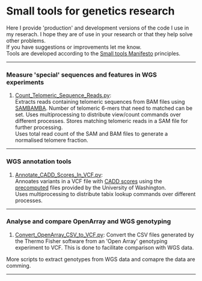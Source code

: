 Small tools for genetics research 
========
Here I provide 'production' and development versions of the code I use in my reserach.
I hope they are of use in your research or that they help solve other problems.  
If you have suggestions or improvements let me know.  
Tools are developed according to the [Small tools Manifesto](https://github.com/pjotrp/bioinformatics) principles.

---
### Measure 'special' sequences and features in WGS experiments
1. [Count_Telomeric_Sequence_Reads.py](https://github.com/jdeligt/Genetics/blob/master/Count_Telomeric_Sequence_Reads.py):  
   Extracts reads containing telomeric sequences from BAM files using [SAMBAMBA](http://lomereiter.github.io/sambamba/).
   Number of telomeric 6-mers that need to matched can be set.
   Uses multiprocessing to distribute view/count commands over different processes.
   Stores matching telomeric reads in a SAM file for further processing.  
   Uses total read count of the SAM and BAM files to generate a normalised telomere fraction.  
  
---
### WGS annotation tools
1. [Annotate_CADD_Scores_In_VCF.py](https://github.com/jdeligt/Genetics/blob/master/Annotate_CADD_Scores_In_VCF.py):  
   Annoates variants in a VCF file with [CADD scores](http://cadd.gs.washington.edu/score) using the [precomputed](http://cadd.gs.washington.edu/download) files provided by  the University of Washington.  
   Uses multiprocessing to distribute tabix lookup commands over different processes.  
  
---  
### Analyse and compare OpenArray and WGS genotyping
1. [Convert_OpenArray_CSV_to_VCF.py](https://github.com/jdeligt/Genetics/blob/master/Convert_OpenArray_CSV_to_VCF.py):
   Convert the CSV files generated by the Thermo Fisher software from an 'Open Array' genotyping experiment to VCF. This is done to facilitate comparison with WGS data. 

More scripts to extract genotypes from WGS data and comapre the data are comming.

---

